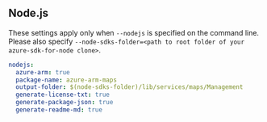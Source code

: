 ## Node.js

These settings apply only when `--nodejs` is specified on the command line.
Please also specify `--node-sdks-folder=<path to root folder of your azure-sdk-for-node clone>`.

``` yaml $(nodejs)
nodejs:
  azure-arm: true
  package-name: azure-arm-maps
  output-folder: $(node-sdks-folder)/lib/services/maps/Management
  generate-license-txt: true
  generate-package-json: true
  generate-readme-md: true
```
